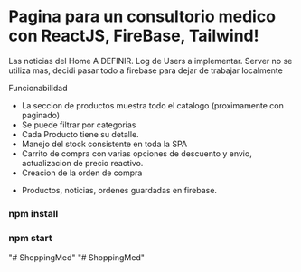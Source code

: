 # Pagina para un consultorio medico con ReactJS, FireBase, Tailwind!

Las noticias del Home  A DEFINIR.
Log de Users a implementar.
Server no se utiliza mas, decidi pasar todo a firebase para dejar de trabajar localmente

Funcionabilidad

- La seccion de productos muestra todo el catalogo (proximamente con paginado)
- Se puede filtrar por categorias
- Cada Producto tiene su detalle.
- Manejo del stock consistente en toda la SPA
- Carrito de compra con varias opciones de descuento y envio, actualizacion de precio reactivo.
- Creacion de la orden de compra

* Productos, noticias, ordenes guardadas en firebase.



### npm install
### npm start
"# ShoppingMed" 
"# ShoppingMed" 
